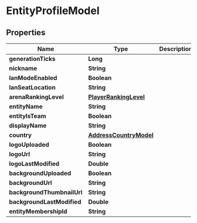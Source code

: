 
# EntityProfileModel

## Properties
Name | Type | Description | Notes
------------ | ------------- | ------------- | -------------
**generationTicks** | **Long** |  |  [optional]
**nickname** | **String** |  |  [optional]
**lanModeEnabled** | **Boolean** |  |  [optional]
**lanSeatLocation** | **String** |  |  [optional]
**arenaRankingLevel** | [**PlayerRankingLevel**](PlayerRankingLevel.md) |  |  [optional]
**entityName** | **String** |  |  [optional]
**entityIsTeam** | **Boolean** |  |  [optional]
**displayName** | **String** |  |  [optional]
**country** | [**AddressCountryModel**](AddressCountryModel.md) |  |  [optional]
**logoUploaded** | **Boolean** |  |  [optional]
**logoUrl** | **String** |  |  [optional]
**logoLastModified** | **Double** |  |  [optional]
**backgroundUploaded** | **Boolean** |  |  [optional]
**backgroundUrl** | **String** |  |  [optional]
**backgroundThumbnailUrl** | **String** |  |  [optional]
**backgroundLastModified** | **Double** |  |  [optional]
**entityMembershipId** | **String** |  |  [optional]



